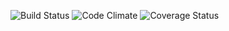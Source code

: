![Build Status](https://codeship.com/projects/8adc15e0-0688-0135-c77a-621c5691c49a/status?branch=master)
![Code Climate](https://codeclimate.com/github/StevenSavini/TV-Reviews.png)
![Coverage Status](https://coveralls.io/repos/github/StevenSavini/TV-Reviews/badge.png?branch=master)
